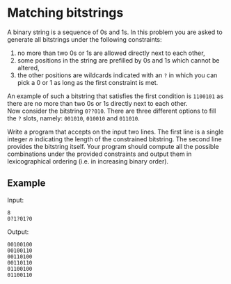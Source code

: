 # Matching bitstrings

A binary string is a sequence of 0s and 1s. In this problem you are asked to generate all bitstrings under the following constraints:

1. no more than two 0s or 1s are allowed directly next to each other,
2. some positions in the string are prefilled by 0s and 1s which cannot be altered,
3. the other positions are wildcards indicated with an `?` in which you can pick a 0 or 1 as long as the first constraint is met.

An example of such a bitstring that satisfies the first condition is `1100101` as there are no more than two 0s or 1s directly next to each other.  
Now consider the bitstring `0??010`. There are three different options to fill the `?` slots, namely: `001010`, `010010` and `011010`.

Write a program that accepts on the input two lines. The first line is a single integer $n$ indicating the length of the constrained bitstring. The second line provides the bitstring itself. Your program should compute all the possible combinations under the provided constraints and output them in lexicographical ordering (i.e. in increasing binary order).

## Example

Input:

```text
8
0?1?01?0
```

Output:

```text
00100100
00100110
00110100
00110110
01100100
01100110
```
